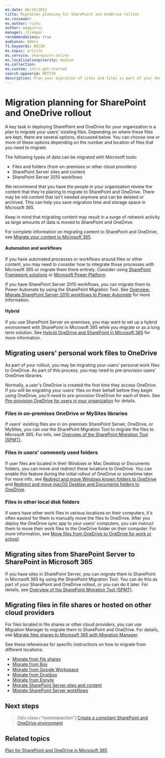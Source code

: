 ```yaml
---
ms.date: 06/10/2022
title: Migration planning for SharePoint and OneDrive rollout
ms.reviewer: 
ms.author: ruihu
author: maggierui
manager: jtremper
recommendations: true
audience: Admin
f1.keywords: NOCSH
ms.topic: article
ms.service: sharepoint-online
ms.localizationpriority: medium
ms.collection:  
ms.custom: intro-get-started
search.appverid: MET150
description: Plan your migration of sites and files as part of your OneDrive and SharePoint rollout.
---
```


# Migration planning for SharePoint and OneDrive rollout

A key task in deploying SharePoint and OneDrive for your organization is a plan to migrate your users' existing files. Depending on where these files are kept, there are several options, discussed below. You can choose one or more of these options depending on the number and location of files that you need to migrate.

The following types of data can be migrated with Microsoft tools:
- Files and folders (from on-premises or other cloud providers)
- SharePoint Server sites and content
- SharePoint Server 2010 workflows

We recommend that you have the people in your organization review the content that they're planing to migrate to SharePoint and OneDrive. There may be old content that isn't needed anymore and can be deleted or archived. This can help you save migration time and storage space in Microsoft 365.

Keep in mind that migrating content may result in a surge of network activity as large amounts of data is moved to SharePoint and OneDrive.

For complete information on migrating content to SharePoint and OneDrive, see [Migrate your content to Microsoft 365](/sharepointmigration/migrate-to-sharepoint-online).

#### Automation and workflows

If you have automated processes or workflows around files or other content, you may need to consider how to integrate those processes with Microsoft 365 or migrate them there entirely. Consider using [SharePoint Framework solutions](/sharepoint/dev/) or [Microsoft Power Platform](/power-platform).

If you have SharePoint Server 2010 workflows, you can migrate them to Power Automate by using the SharePoint Migration Tool. See [Overview: Migrate SharePoint Server 2010 workflows to Power Automate](/sharepointmigration/spmt-workflow-overview) for more information.

#### Hybrid

If you use SharePoint Server on-premises, you may want to set up a hybrid environment with SharePoint in Microsoft 365 while you migrate or as a long term solution. See [Hybrid OneDrive and SharePoint in Microsoft 365](hybrid.md)
for more information.

## Migrating users' personal work files to OneDrive

As part of your rollout, you may be migrating your users' personal work files to OneDrive. As part of this process, you may need to pre-provision users' OneDrive libraries.

Normally, a user's OneDrive is created the first time they access OneDrive. If you will be migrating your users' files on their behalf before they begin using OneDrive, you'll need to pre-provision OneDrive for each of them. See [Pre-provision OneDrive for users in your organization](/onedrive/pre-provision-accounts) for details.

### Files in on-premises OneDrive or MySites libraries

If users' existing files are in on-premises SharePoint Server, OneDrive, or MySites, you can use the SharePoint Migration Tool to migrate the files to Microsoft 365. For info, see [Overview of the SharePoint Migration Tool (SPMT)](/sharepointmigration/introducing-the-sharepoint-migration-tool).

### Files in users' commonly used folders

If user files are located in their Windows or Mac Desktop or Documents folders, you can move and redirect these locations to OneDrive. You can enable this feature during the initial rollout of OneDrive or sometime later. For more info, see [Redirect and move Windows known folders to OneDrive](/onedrive/redirect-known-folders) and [Redirect and move macOS Desktop and Documents folders to OneDrive](/onedrive/redirect-known-folders-macos).

### Files in other local disk folders

If users have other work files in various locations on their computers, it's often easiest for them to manually move the files to OneDrive. After you deploy the OneDrive sync app to your users' computers, you can instruct them to move their work files to the OneDrive folder on their computer. For more information, see [Move files from OneDrive to OneDrive for work or school](https://support.microsoft.com/office/7fb28cad-7e25-451f-8b4b-2d1a71e5c0e9).

## Migrating sites from SharePoint Server to SharePoint in Microsoft 365

If you have sites in SharePoint Server, you can migrate them to SharePoint in Microsoft 365 by using the SharePoint Migration Tool. You can do this as part of your SharePoint and OneDrive rollout, or you can do it later. For details, see [Overview of the SharePoint Migration Tool (SPMT)](/sharepointmigration/introducing-the-sharepoint-migration-tool).

## Migrating files in file shares or hosted on other cloud providers

For files located in file shares or other cloud providers, you can use Migration Manager to migrate them to SharePoint and OneDrive. For details, see [Migrate files shares to Microsoft 365 with Migration Manager](/sharepointmigration/mm-get-started).

See these references for specific instructions on how to migrate from different locations:

- [Migrate from file shares](/sharepointmigration/mm-get-started)
- [Migrate from Box](/sharepointmigration/mm-box-overview)
- [Migrate from Google Workspace](/sharepointmigration/mm-google-overview)
- [Migrate from Dropbox](/sharepointmigration/mm-dropbox-overview)
- [Migrate from Egnyte](/sharepointmigration/mm-egnyte-overview)
- [Migrate SharePoint Server sites and content](/sharepointmigration/introducing-the-sharepoint-migration-tool)
- [Migrate SharePoint Server workflows](/sharepointmigration/spmt-workflow-overview)

## Next steps

> [!div class="nextstepaction"]
> [Create a compliant SharePoint and OneDrive environment](compliant-environment.md)

## Related topics

[Plan for SharePoint and OneDrive in Microsoft 365](plan-for-sharepoint-onedrive.md)

